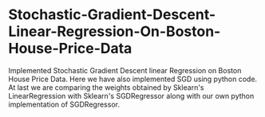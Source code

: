 # Stochastic-Gradient-Descent-Linear-Regression-On-Boston-House-Price-Data
Implemented Stochastic Gradient Descent linear Regression on Boston House Price Data. Here we have also implemented SGD using python code. At last we are comparing the weights obtained by Sklearn's LinearRegression with Sklearn's SGDRegressor along with our own python implementation of SGDRegressor.
